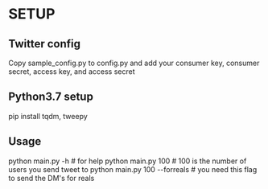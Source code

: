 

# SETUP

## Twitter config

Copy sample_config.py to config.py and add your consumer key, consumer secret, access key, and access secret

## Python3.7 setup
pip install tqdm, tweepy


## Usage
python main.py -h # for help
python main.py 100 # 100 is the number of users you send tweet to
python main.py 100 --forreals # you need this flag to send the DM's for reals
